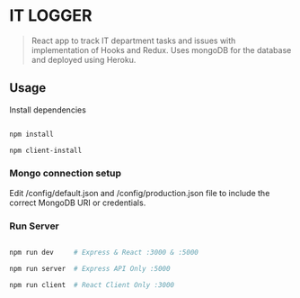 # IT LOGGER



> React app to track IT department tasks and issues with implementation of Hooks and Redux. Uses mongoDB for the database and deployed using Heroku.



## Usage



Install dependencies



```bash

npm install

npm client-install

```



### Mongo connection setup



Edit /config/default.json and /config/production.json  file to include the correct MongoDB URI or credentials.



### Run Server



```bash

npm run dev     # Express & React :3000 & :5000

npm run server  # Express API Only :5000

npm run client  # React Client Only :3000

```


